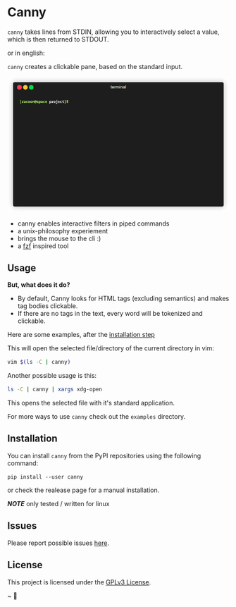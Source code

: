 # Canny

`canny` takes lines from STDIN, allowing you to interactively select a value, which is then returned to STDOUT.

or in english:  
  
`canny` creates a clickable pane, based on the standard input.

![example_interaction](assets/example_interaction.gif)

* canny enables interactive filters in piped commands
* a unix-philosophy experiement
* brings the mouse to the cli :)
* a [fzf](https://github.com/junegunn/fzf) inspired tool


## Usage
**But, what does it do?**  
- By default, Canny looks for HTML tags (excluding semantics) and makes tag bodies clickable.
- If there are no tags in the text, every word will be tokenized and clickable.

Here are some examples, after the [installation step](#installation)  

This will open the selected file/directory of the current directory in vim:
```sh
vim $(ls -C | canny)
```

Another possible usage is this:
```sh
ls -C | canny | xargs xdg-open
```
This opens the selected file with it's standard application.

For more ways to use `canny` check out the `examples` directory.  

## Installation
You can install `canny` from the PyPI repositories using the following command:
```
pip install --user canny
```
or check the realease page for a manual installation.

***NOTE***
only tested / written for linux

## Issues
Please report possible issues [here](https://github.com/Pieli/canny/issues). 

## License

This project is licensed under the [GPLv3 License](LICENSE).

~ 🦝


